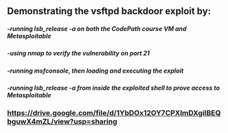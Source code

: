 ## Demonstrating the vsftpd backdoor exploit by:
##### -running lsb_release -a on both the CodePath course VM and Metasploitable
##### -using nmap to verify the vulnerability on port 21 
##### -running msfconsole, then loading and executing the exploit
##### -running lsb_release -a from inside the exploited shell to prove access to Metasploitable

### https://drive.google.com/file/d/1YbDOx12OY7CPXlmDXgiIBEQbguwX4mZL/view?usp=sharing
